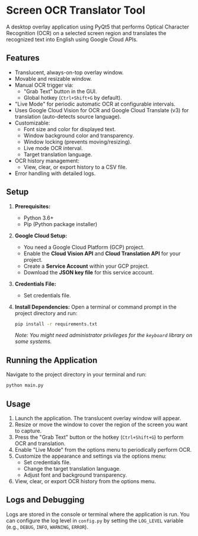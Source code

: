 # Screen OCR Translator Tool

A desktop overlay application using PyQt5 that performs Optical Character Recognition (OCR) on a selected screen region and translates the recognized text into English using Google Cloud APIs.

## Features

* Translucent, always-on-top overlay window.
* Movable and resizable window.
* Manual OCR trigger via:
    - "Grab Text" button in the GUI.
    - Global hotkey (`Ctrl+Shift+G` by default).
* "Live Mode" for periodic automatic OCR at configurable intervals.
* Uses Google Cloud Vision for OCR and Google Cloud Translate (v3) for translation (auto-detects source language).
* Customizable:
    - Font size and color for displayed text.
    - Window background color and transparency.
    - Window locking (prevents moving/resizing).
    - Live mode OCR interval.
    - Target translation language.
* OCR history management:
    - View, clear, or export history to a CSV file.
* Error handling with detailed logs.

## Setup

1.  **Prerequisites:**
    - Python 3.6+
    - Pip (Python package installer)

2.  **Google Cloud Setup:**
    - You need a Google Cloud Platform (GCP) project.
    - Enable the **Cloud Vision API** and **Cloud Translation API** for your project.
    - Create a **Service Account** within your GCP project.
    - Download the **JSON key file** for this service account.

3.  **Credentials File:**
    - Set credentials file.

4.  **Install Dependencies:**
    Open a terminal or command prompt in the project directory and run:
    ```bash
    pip install -r requirements.txt
    ```
    *Note: You might need administrator privileges for the `keyboard` library on some systems.*

## Running the Application

Navigate to the project directory in your terminal and run:

```bash
python main.py
```

## Usage

1. Launch the application. The translucent overlay window will appear.
2. Resize or move the window to cover the region of the screen you want to capture.
3. Press the "Grab Text" button or the hotkey (`Ctrl+Shift+G`) to perform OCR and translation.
4. Enable "Live Mode" from the options menu to periodically perform OCR.
5. Customize the appearance and settings via the options menu:
    - Set credentials file.
    - Change the target translation language.
    - Adjust font and background transparency.
6. View, clear, or export OCR history from the options menu.

## Logs and Debugging

Logs are stored in the console or terminal where the application is run. You can configure the log level in `config.py` by setting the `LOG_LEVEL` variable (e.g., `DEBUG`, `INFO`, `WARNING`, `ERROR`).
